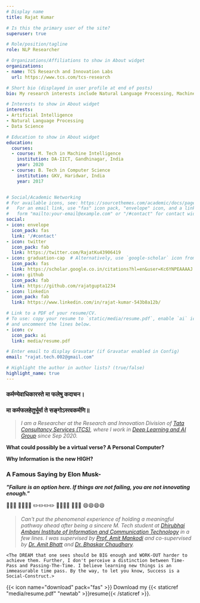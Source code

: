 ```yaml
---
# Display name
title: Rajat Kumar  

# Is this the primary user of the site?
superuser: true

# Role/position/tagline
role: NLP Researcher 

# Organizations/Affiliations to show in About widget
organizations:
- name: TCS Research and Innovation Labs
  url: https://www.tcs.com/tcs-research

# Short bio (displayed in user profile at end of posts)
bio: My research interests include Natural Language Processing, Machine Learning and Data Science.

# Interests to show in About widget
interests:
- Artificial Intelligence
- Natural Language Processing
- Data Science

# Education to show in About widget
education:
  courses:
  - course: M. Tech in Machine Intelligence
    institution: DA-IICT, Gandhinagar, India
    year: 2020
  - course: B. Tech in Computer Science 
    institution: GKV, Haridwar, India
    year: 2017


# Social/Academic Networking
# For available icons, see: https://sourcethemes.com/academic/docs/page-builder/#icons
#   For an email link, use "fas" icon pack, "envelope" icon, and a link in the
#   form "mailto:your-email@example.com" or "/#contact" for contact widget.
social:
- icon: envelope
  icon_pack: fas
  link: '/#contact'
- icon: twitter
  icon_pack: fab
  link: https://twitter.com/RajatKu43906419
- icon: graduation-cap  # Alternatively, use `google-scholar` icon from `ai` icon pack
  icon_pack: fas
  link: https://scholar.google.co.in/citations?hl=en&user=Kc6YNPEAAAAJ
- icon: github
  icon_pack: fab
  link: https://github.com/rajatgupta1234
- icon: linkedin
  icon_pack: fab
  link: https://www.linkedin.com/in/rajat-kumar-543b8a12b/

# Link to a PDF of your resume/CV.
# To use: copy your resume to `static/media/resume.pdf`, enable `ai` icons in `params.toml`, 
# and uncomment the lines below.
- icon: cv
  icon_pack: ai
  link: media/resume.pdf

# Enter email to display Gravatar (if Gravatar enabled in Config)
email: "rajat.tech.002@gmail.com"

# Highlight the author in author lists? (true/false)
highlight_name: true
---
```

### **कर्मण्येवाधिकारस्ते मा फलेषु कदाचन।**

### **मा कर्मफलहेतुर्भूर्मा ते सङ्गोऽस्त्वकर्मणि॥**

>_I am a Researcher at the Research and Innovation Division of [Tata Consultancy Services (TCS)](https://www.tcs.com/research-and-innovation), where I work  in [Deep Learning and AI Group](https://www.tcs.com/bridging-the-human-machine-divide) since Sep 2020._ 

**What could possibly be a virtual verse? A Personal Computer?**

**Why Information is the new HIGH?**


### A Famous Saying by Elon Musk-

___"Failure is an option here. If things are not failing, you are not innovating enough."___

:wave::wave::wave:    :book::book::book::book:   :pencil2::pencil2::pencil2::pencil2:  :book::book::book::book: :running::running::running:   :smile::smile::smile::smile: 

>_Can't put the phenomenal experience of holding a meaningful pathway ahead after being a sincere M. Tech student at [Dhirubhai Ambani Institute of Information and Communication Technology](https://www.daiict.ac.in/) in a few lines. I was supervised by [Prof. Amit Mankodi](https://www.daiict.ac.in/profile/amit-mankodi/) and co-supervised by [Dr. Amit Bhatt](https://www.daiict.ac.in/profile/amit-bhatt/) and [Dr. Bhaskar Chaudhary](https://www.daiict.ac.in/profile/bhaskar-chaudhury/)._ 

`<The DREAM that one sees should be BIG enough and WORK-OUT harder to achieve them. Further, I don't perceive a distinction between Time-Pass and Passing-The-Time. I believe learning new things is an immeasurable time pass. By the way, to let you know, Success is a Social-Construct.>`



{{< icon name="download" pack="fas" >}} Download my {{< staticref "media/resume.pdf" "newtab" >}}resume{{< /staticref >}}.

